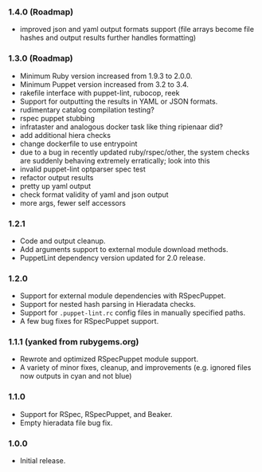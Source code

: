 ### 1.4.0 (Roadmap)
- improved json and yaml output formats support (file arrays become file hashes and output results further handles formatting)

### 1.3.0 (Roadmap)
- Minimum Ruby version increased from 1.9.3 to 2.0.0.
- Minimum Puppet version increased from 3.2 to 3.4.
- rakefile interface with puppet-lint, rubocop, reek
- Support for outputting the results in YAML or JSON formats.
- rudimentary catalog compilation testing?
- rspec puppet stubbing
- infrataster and analogous docker task like thing ripienaar did?
- add additional hiera checks
- change dockerfile to use entrypoint
- due to a bug in recently updated ruby/rspec/other, the system checks are suddenly behaving extremely erratically; look into this
- invalid puppet-lint optparser spec test
- refactor output results
- pretty up yaml output
- check format validity of yaml and json output
- more args, fewer self accessors

### 1.2.1
- Code and output cleanup.
- Add arguments support to external module download methods.
- PuppetLint dependency version updated for 2.0 release.

### 1.2.0
- Support for external module dependencies with RSpecPuppet.
- Support for nested hash parsing in Hieradata checks.
- Support for `.puppet-lint.rc` config files in manually specified paths.
- A few bug fixes for RSpecPuppet support.

### 1.1.1 (yanked from rubygems.org)
- Rewrote and optimized RSpecPuppet module support.
- A variety of minor fixes, cleanup, and improvements (e.g. ignored files now outputs in cyan and not blue)

### 1.1.0
- Support for RSpec, RSpecPuppet, and Beaker.
- Empty hieradata file bug fix.

### 1.0.0
- Initial release.
